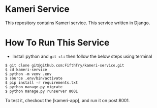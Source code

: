 # Kameri Service

This repository contains Kameri service. This service written in Django.

# How To Run This Service
- Install python and `git cli` then follow the below steps using terminal
```shell
$ git clone git@github.com:FifthTry/kameri-service.git
$ cd kameri-service
$ python -m venv .env
$ source .env/bin/activate
$ pip install -r requirements.txt
$ python manage.py migrate
$ python manage.py runserver 8001
```

To test it, checkout the [kameri-app], and run it on post 8001.
